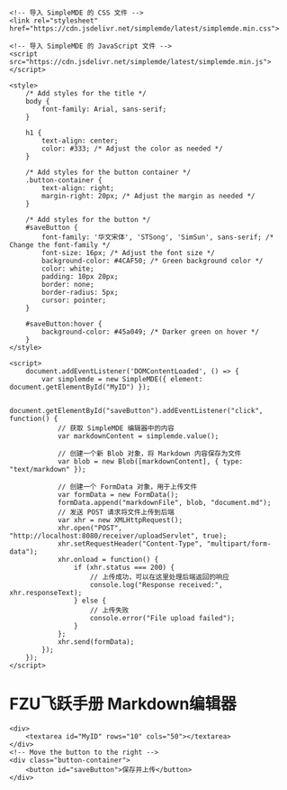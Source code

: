 <!DOCTYPE html>
<html lang="en">
<head>
    <meta charset="UTF-8">
    <meta name="viewport" content="width=device-width, initial-scale=1.0">
    <title>Flying-book</title>
    
    <!-- 导入 SimpleMDE 的 CSS 文件 -->
    <link rel="stylesheet" href="https://cdn.jsdelivr.net/simplemde/latest/simplemde.min.css">

    <!-- 导入 SimpleMDE 的 JavaScript 文件 -->
    <script src="https://cdn.jsdelivr.net/simplemde/latest/simplemde.min.js"></script>

    <style>
        /* Add styles for the title */
        body {
            font-family: Arial, sans-serif;
        }

        h1 {
            text-align: center;
            color: #333; /* Adjust the color as needed */
        }

        /* Add styles for the button container */
        .button-container {
            text-align: right;
            margin-right: 20px; /* Adjust the margin as needed */
        }

        /* Add styles for the button */
        #saveButton {
            font-family: '华文宋体', 'STSong', 'SimSun', sans-serif; /* Change the font-family */
            font-size: 16px; /* Adjust the font size */
            background-color: #4CAF50; /* Green background color */
            color: white;
            padding: 10px 20px;
            border: none;
            border-radius: 5px;
            cursor: pointer;
        }

        #saveButton:hover {
            background-color: #45a049; /* Darker green on hover */
        }
    </style>

    <script>
        document.addEventListener('DOMContentLoaded', () => {
            var simplemde = new SimpleMDE({ element: document.getElementById("MyID") });

            document.getElementById("saveButton").addEventListener("click", function() {
                // 获取 SimpleMDE 编辑器中的内容
                var markdownContent = simplemde.value();

                // 创建一个新 Blob 对象，将 Markdown 内容保存为文件
                var blob = new Blob([markdownContent], { type: "text/markdown" });

                // 创建一个 FormData 对象，用于上传文件
                var formData = new FormData();
                formData.append("markdownFile", blob, "document.md");
                // 发送 POST 请求将文件上传到后端
                var xhr = new XMLHttpRequest();
                xhr.open("POST", "http://localhost:8080/receiver/uploadServlet", true);
                xhr.setRequestHeader("Content-Type", "multipart/form-data");
                xhr.onload = function() {
                    if (xhr.status === 200) {
                        // 上传成功，可以在这里处理后端返回的响应
                        console.log("Response received:", xhr.responseText);
                    } else {
                        // 上传失败
                        console.error("File upload failed");
                    }
                };
                xhr.send(formData);
            });
        });
    </script>
</head>
<body>
    <!-- Add a title for the page -->
    <h1>FZU飞跃手册 Markdown编辑器</h1>

    <div>
        <textarea id="MyID" rows="10" cols="50"></textarea>
    </div>
    <!-- Move the button to the right -->
    <div class="button-container">
        <button id="saveButton">保存并上传</button>
    </div>
</body>
</html>
